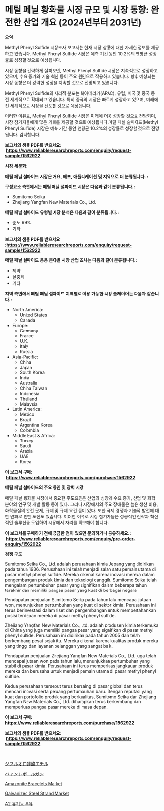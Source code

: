 <p><h1>메틸 페닐 황화물 시장 규모 및 시장 동향: 완전한 산업 개요 (2024년부터 2031년)</h1></p><p><strong>요약</strong></p>
<p><p>Methyl Phenyl Sulfide 시장조사 보고서는 현재 시장 상황에 대한 자세한 정보를 제공하고 있습니다. Methyl Phenyl Sulfide 시장은 예측 기간 동안 10.2%의 연평균 성장률로 성장할 것으로 예상됩니다.</p><p>시장 동향을 간략하게 살펴보면, Methyl Phenyl Sulfide 시장은 지속적으로 성장하고 있으며, 수요 증가와 기술 혁신 등이 주요 원인으로 작용하고 있습니다. 향후 예상되는 시장 동향은 더 강력한 성장을 지속할 것으로 전망되고 있습니다.</p><p>Methyl Phenyl Sulfide의 지리적 분포는 북아메리카(APAC), 유럽, 미국 및 중국 등 전 세계적으로 확대되고 있습니다. 특히 중국의 시장은 빠르게 성장하고 있으며, 미래에 전 세계적으로 시장을 선도할 것으로 예상됩니다.</p><p>이러한 이유로, Methyl Phenyl Sulfide 시장은 미래에 더욱 성장할 것으로 전망되며, 시장 참가자들에게 많은 기회를 제공할 것으로 예상됩니다.미틸 페닐 술파이드(Methyl Phenyl Sulfide) 시장은 예측 기간 동안 연평균 10.2%의 성장률로 성장할 것으로 전망됩니다. 감사합니다.</p></p>
<p><strong>보고서의 샘플 PDF를 받으세요: &nbsp;<a href="https://www.reliableresearchreports.com/enquiry/request-sample/1562922">https://www.reliableresearchreports.com/enquiry/request-sample/1562922</a></strong></p>
<p><strong>시장 세분화:</strong></p>
<p><strong> 메틸 페닐 설파이드 시장은 개요, 배포, 애플리케이션 및 지역으로 더 분류됩니다. :</strong></p>
<p><strong>구성요소 측면에서는 메틸 페닐 설파이드 시장은 다음과 같이 분류됩니다.:</strong></p>
<p><ul><li>Sumitomo Seika</li><li>Zhejiang Yangfan New Materials Co., Ltd.</li></ul></p>
<p><strong> 메틸 페닐 설파이드 유형별 시장 분석은 다음과 같이 분류됩니다.:</strong></p>
<p><ul><li>순도 99%</li><li>기타</li></ul></p>
<p><strong>보고서의 샘플 PDF를 받으세요 :<a href="https://www.reliableresearchreports.com/enquiry/request-sample/1562922">https://www.reliableresearchreports.com/enquiry/request-sample/1562922</a></strong></p>
<p><strong> 메틸 페닐 설파이드 응용 분야별 시장 산업 조사는 다음과 같이 분류됩니다.:</strong></p>
<p><ul><li>제약</li><li>살충제</li><li>기타</li></ul></p>
<p><strong>지역 측면에서 메틸 페닐 설파이드 지역별로 이용 가능한 시장 플레이어는 다음과 같습니다.:</strong></p>
<p><ul>
    <li>
        North America:
        <ul>
            <li>United States</li>
            <li>Canada</li>
        </ul>
    </li>
    <li>
        Europe:
        <ul>
            <li>Germany</li>
            <li>France</li>
            <li>U.K.</li>
            <li>Italy</li>
            <li>Russia</li>
        </ul>
    </li>
    <li>
        Asia-Pacific:
        <ul>
            <li>China</li>
            <li>Japan</li>
            <li>South Korea</li>
            <li>India</li>
            <li>Australia</li>
            <li>China Taiwan</li>
            <li>Indonesia</li>
            <li>Thailand</li>
            <li>Malaysia</li>
        </ul>
    </li>
    <li>
        Latin America:
        <ul>
            <li>Mexico</li>
            <li>Brazil</li>
            <li>Argentina Korea</li>
            <li>Colombia</li>
        </ul>
    </li>
    <li>
        Middle East & Africa:
        <ul>
            <li>Turkey</li>
            <li>Saudi</li>
            <li>Arabia</li>
            <li>UAE</li>
            <li>Korea</li>
        </ul>
    </li>
    </ul></p>
<p><strong>이 보고서 구매: &nbsp;<a href="https://www.reliableresearchreports.com/purchase/1562922">https://www.reliableresearchreports.com/purchase/1562922</a></strong></p>
<p><strong>메틸 페닐 설파이드의 주요 동인 및 장벽 시장</strong></p>
<p><p>메틸 페닐 황화물 시장에서 중요한 주도요인은 산업의 성장과 수요 증가, 산업 및 화학 분야의 연구 및 개발 활동 등이 있다. 그러나 시장에서의 주요 장애물은 높은 생산 비용, 화학물질의 안전 문제, 규제 및 규제 요건 등이 있다. 또한 국제 경쟁과 기술적 발전에 대한 변화로 인한 도전도 있습니다. 이러한 이유로 시장 참가자들은 성공적인 전략과 혁신적인 솔루션을 도입하여 시장에서 자리를 확보해야 합니다.</p></p>
<p><strong>이 보고서를 구매하기 전에 궁금한 점이 있으면 문의하거나 공유하세요.: &nbsp;<a href="https://www.reliableresearchreports.com/enquiry/pre-order-enquiry/1562922">https://www.reliableresearchreports.com/enquiry/pre-order-enquiry/1562922</a></strong></p>
<p><strong>경쟁 구도</strong></p>
<p><p>Sumitomo Seika Co., Ltd. adalah perusahaan kimia Jepang yang didirikan pada tahun 1936. Perusahaan ini telah menjadi salah satu pemain utama di pasar methyl phenyl sulfide. Mereka dikenal karena inovasi mereka dalam pengembangan produk kimia dan teknologi canggih. Sumitomo Seika telah mengalami pertumbuhan pasar yang signifikan dalam beberapa tahun terakhir dan memiliki pangsa pasar yang kuat di berbagai negara.</p><p>Pendapatan penjualan Sumitomo Seika pada tahun lalu mencapai jutaan won, menunjukkan pertumbuhan yang kuat di sektor kimia. Perusahaan ini terus berinvestasi dalam riset dan pengembangan untuk mempertahankan posisi terdepan mereka di pasar methyl phenyl sulfide.</p><p>Zhejiang Yangfan New Materials Co., Ltd. adalah produsen kimia terkemuka di China yang juga memiliki pangsa pasar yang signifikan di pasar methyl phenyl sulfide. Perusahaan ini didirikan pada tahun 2005 dan telah berkembang pesat sejak itu. Mereka dikenal karena kualitas produk mereka yang tinggi dan layanan pelanggan yang sangat baik.</p><p>Pendapatan penjualan Zhejiang Yangfan New Materials Co., Ltd. juga telah mencapai jutaan won pada tahun lalu, menunjukkan pertumbuhan yang stabil di pasar kimia. Perusahaan ini terus memperluas jangkauan produk mereka dan berusaha untuk menjadi pemain utama di pasar methyl phenyl sulfide.</p><p>Kedua perusahaan tersebut terus bersaing di pasar global dan terus mencari inovasi serta peluang pertumbuhan baru. Dengan reputasi yang kuat dan portofolio produk yang berkualitas, Sumitomo Seika dan Zhejiang Yangfan New Materials Co., Ltd. diharapkan terus berkembang dan memperluas pangsa pasar mereka di masa depan.</p></p>
<p><strong>이 보고서 구매: &nbsp; <a href="https://www.reliableresearchreports.com/purchase/1562922">https://www.reliableresearchreports.com/purchase/1562922</a></strong></p>
<p><strong>보고서의 샘플 PDF를 받으세요: &nbsp;<a href="https://www.reliableresearchreports.com/enquiry/request-sample/1562922">https://www.reliableresearchreports.com/enquiry/request-sample/1562922</a></strong><strong></strong></p>
<p>&nbsp;</p>
<p><p><a href="https://medium.com/@grarrity46/%E3%82%A8%E3%83%81%E3%83%AB%E3%82%B8%E3%83%95%E3%83%AB%E3%82%AA%E3%83%AD%E3%82%A2%E3%82%BB%E3%83%86%E3%83%BC%E3%83%88%E3%81%AE%E5%B8%82%E5%A0%B4%E8%AA%BF%E6%9F%BB%E3%83%AC%E3%83%9D%E3%83%BC%E3%83%88-%E3%81%9D%E3%81%AE%E6%AD%B4%E5%8F%B2%E3%81%A82031%E5%B9%B4%E3%81%8B%E3%82%892031%E5%B9%B4%E3%81%BE%E3%81%A7%E3%81%AE%E4%BA%88%E6%B8%AC-cec3373fbbea">ジフルオロ酢酸エチル</a></p><p><a href="https://github.com/lrlmopnhwd79300/Market-Research-Report-List-1/blob/main/29797495439.md">ペイントボールガン</a></p><p><a href="https://github.com/joannagoyvaerts/Market-Research-Report-List-1/blob/main/amazonite-bracelets-market.md">Amazonite Bracelets Market</a></p><p><a href="https://issuu.com/reportprime-2/docs/galvanized-steel-strand-market-size-2030.pptx">Galvanized Steel Strand Market</a></p><p><a href="https://github.com/vsckjg50460/Market-Research-Report-List-1/blob/main/31631595052.md">A2 유기농 우유</a></p></p>